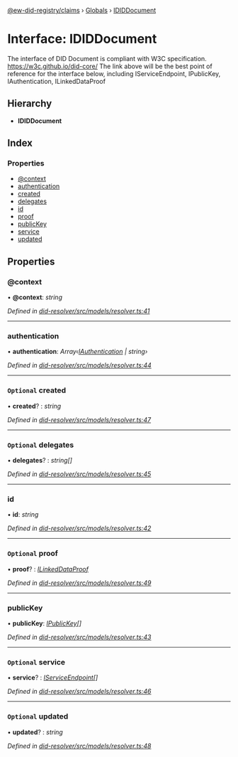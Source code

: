[@ew-did-registry/claims](../README.md) › [Globals](../globals.md) › [IDIDDocument](ididdocument.md)

# Interface: IDIDDocument

The interface of DID Document is compliant with W3C specification.
https://w3c.github.io/did-core/
The link above will be the best point of reference for the interface below, including
IServiceEndpoint, IPublicKey, IAuthentication, ILinkedDataProof

## Hierarchy

* **IDIDDocument**

## Index

### Properties

* [@context](ididdocument.md#@context)
* [authentication](ididdocument.md#authentication)
* [created](ididdocument.md#optional-created)
* [delegates](ididdocument.md#optional-delegates)
* [id](ididdocument.md#id)
* [proof](ididdocument.md#optional-proof)
* [publicKey](ididdocument.md#publickey)
* [service](ididdocument.md#optional-service)
* [updated](ididdocument.md#optional-updated)

## Properties

###  @context

• **@context**: *string*

*Defined in [did-resolver/src/models/resolver.ts:41](https://github.com/energywebfoundation/ew-did-registry/blob/cf74adb/packages/did-resolver/src/models/resolver.ts#L41)*

___

###  authentication

• **authentication**: *Array‹[IAuthentication](iauthentication.md) | string›*

*Defined in [did-resolver/src/models/resolver.ts:44](https://github.com/energywebfoundation/ew-did-registry/blob/cf74adb/packages/did-resolver/src/models/resolver.ts#L44)*

___

### `Optional` created

• **created**? : *string*

*Defined in [did-resolver/src/models/resolver.ts:47](https://github.com/energywebfoundation/ew-did-registry/blob/cf74adb/packages/did-resolver/src/models/resolver.ts#L47)*

___

### `Optional` delegates

• **delegates**? : *string[]*

*Defined in [did-resolver/src/models/resolver.ts:45](https://github.com/energywebfoundation/ew-did-registry/blob/cf74adb/packages/did-resolver/src/models/resolver.ts#L45)*

___

###  id

• **id**: *string*

*Defined in [did-resolver/src/models/resolver.ts:42](https://github.com/energywebfoundation/ew-did-registry/blob/cf74adb/packages/did-resolver/src/models/resolver.ts#L42)*

___

### `Optional` proof

• **proof**? : *[ILinkedDataProof](ilinkeddataproof.md)*

*Defined in [did-resolver/src/models/resolver.ts:49](https://github.com/energywebfoundation/ew-did-registry/blob/cf74adb/packages/did-resolver/src/models/resolver.ts#L49)*

___

###  publicKey

• **publicKey**: *[IPublicKey](ipublickey.md)[]*

*Defined in [did-resolver/src/models/resolver.ts:43](https://github.com/energywebfoundation/ew-did-registry/blob/cf74adb/packages/did-resolver/src/models/resolver.ts#L43)*

___

### `Optional` service

• **service**? : *[IServiceEndpoint](iserviceendpoint.md)[]*

*Defined in [did-resolver/src/models/resolver.ts:46](https://github.com/energywebfoundation/ew-did-registry/blob/cf74adb/packages/did-resolver/src/models/resolver.ts#L46)*

___

### `Optional` updated

• **updated**? : *string*

*Defined in [did-resolver/src/models/resolver.ts:48](https://github.com/energywebfoundation/ew-did-registry/blob/cf74adb/packages/did-resolver/src/models/resolver.ts#L48)*
